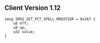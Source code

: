 ## Client Version 1.12

```rust,ignore
smsg SMSG_SET_PCT_SPELL_MODIFIER = 0x267 {
    u8 eff;    
    u8 op;    
    u32 value;    
}

```
